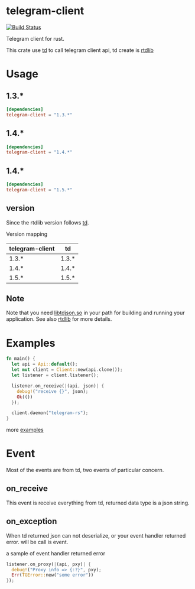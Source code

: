 telegram-client
===

[![Build Status](https://api.travis-ci.org/fewensa/telegram-client.svg)](https://travis-ci.org/fewensa/telegram-client/)

Telegram client for rust.

This crate use [td](https://github.com/tdlib/td) to call telegram client api, td create is [rtdlib](https://crates.io/crates/rtdlib)


# Usage

## 1.3.*

```toml
[dependencies]
telegram-client = "1.3.*"
```

## 1.4.*

```toml
[dependencies]
telegram-client = "1.4.*"
```

## 1.4.*

```toml
[dependencies]
telegram-client = "1.5.*"
```


## version

Since the rtdlib version follows [td](https://github.com/tdlib/td).

Version mapping

| telegram-client    | td      |
|--------------------|---------|
| 1.3.*              | 1.3.*   |
| 1.4.*              | 1.4.*   |
| 1.5.*              | 1.5.*   |

## Note

Note that you need [libtdjson.so](https://github.com/tdlib/td) in your path for building and running your application. See also [rtdlib](https://github.com/fewensa/rtdlib) for more details.

# Examples

```rust
fn main() {
  let api = Api::default();
  let mut client = Client::new(api.clone());
  let listener = client.listener();

  listener.on_receive(|(api, json)| {
    debug!("receive {}", json);
    Ok(())
  });

  client.daemon("telegram-rs");
}
```

more [examples](./examples)



# Event

Most of the events are from td, two events of particular concern.

## on_receive

This event is receive everything from td, returned data type is a json string.

## on_exception

When td returned json can not deserialize, or your event handler returned error. will be call is event.

a sample of event handler returned error

```rust
listener.on_proxy(|(api, pxy)| {
  debug!("Proxy info => {:?}", pxy);
  Err(TGError::new("some error"))
});
```
